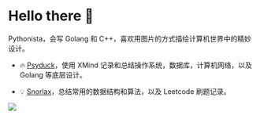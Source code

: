 
# Hello there :wave:


Pythonista，会写 Golang 和 C++，喜欢用图片的方式描绘计算机世界中的精妙设计。

- :fire: [Psyduck](https://github.com/SmartKeyerror/Psyduck)，使用 XMind 记录和总结操作系统，数据库，计算机网络，以及 Golang 等底层设计。

- :bulb: [Snorlax](https://github.com/SmartKeyerror/Snorlax)，总结常用的数据结构和算法，以及 Leetcode 刷题记录。

<img src="https://github-readme-stats.vercel.app/api?username=SmartKeyerror&show_icons=true">
